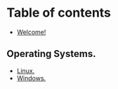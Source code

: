 # Table of contents

* [Welcome!](README.md)

## Operating Systems.

* [Linux.](operating-systems./linux..md)
* [Windows.](operating-systems./windows..md)
